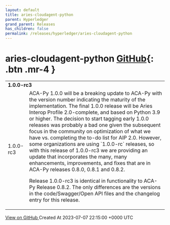 ```yaml
---
layout: default
title: aries-cloudagent-python
parent: Hyperledger
grand_parent: Releases
has_children: false
permalink: /releases/hyperledger/aries-cloudagent-python
---
```


# aries-cloudagent-python <span class="fs-3 right-align">[GitHub](https://github.com/hyperledger/aries-cloudagent-python){: .btn .mr-4 }</span>


<div>
    <table>
        <tr>
            <td colspan="2">
                <b>
                    1.0.0-rc3
                </b>
            </td>
        </tr>
        <tr>
            <td>
                <span class="chip">
                    1.0.0-rc3
                </span>
            </td>
            <td>
                ACA-Py 1.0.0 will be a breaking update to ACA-Py with the version number indicating the maturity of the implementation. The final 1.0.0 release will be Aries Interop Profile 2.0-complete, and based on Python 3.9 or higher. The decision to start tagging early 1.0.0 releases was probably a bad one given the subsequent focus in the community on optimization of what we have vs. completing the to-do list for AIP 2.0. However, some organizations are using `1.0.0-rc` releases, so with this release of 1.0.0-rc3 we are providing an update that incorporates the many, many enhancements, improvements, and fixes that are in ACA-Py releases 0.8.0, 0.8.1 and 0.8.2.

Release 1.0.0-rc3 is identical in functionality to ACA-Py Release 0.8.2. The only differences are the versions in the code/Swagger/Open API files and the changelog entry for this release.
            </td>
        </tr>
    </table>
    <a href="https://github.com/hyperledger/aries-cloudagent-python/releases/tag/1.0.0-rc3" class=".btn">
        View on GitHub
    </a>
    <span class="right-align">
        Created At 2023-07-07 22:15:00 +0000 UTC
    </span>
</div>


